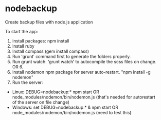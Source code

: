 # nodebackup
Create backup files with node.js application

To start the app:
1. Install packages: npm install
2. Install ruby
3. Install compass (gem install compass)
4. Run 'grunt' command first to generate the folders properly.
5. Run grunt watch: 'grunt watch' to autocompile the scss files on change. OR 6.
6. Install nodemon npm package for server auto-restart. "npm install -g nodemon"
7. Run the server:
 - Linux: DEBUG=nodebackup:* npm start OR node_modules/nodemon/bin/nodemon.js (that's needed for autorestart of the server on file change)
 - Windows: set DEBUG=nodebackup:* & npm start OR node_modules/nodemon/bin/nodemon.js (need to test this)
